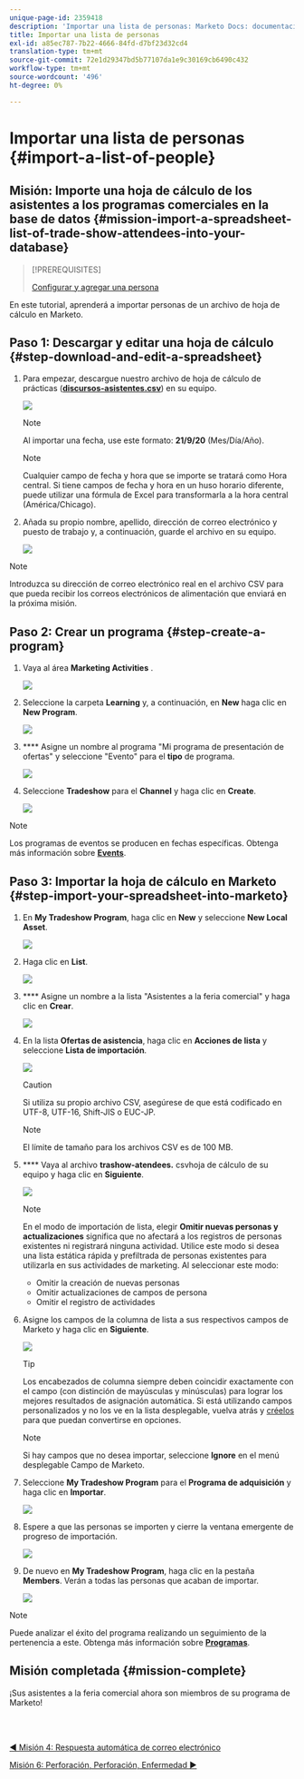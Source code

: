 ```yaml
---
unique-page-id: 2359418
description: 'Importar una lista de personas: Marketo Docs: documentación del producto'
title: Importar una lista de personas
exl-id: a85ec787-7b22-4666-84fd-d7bf23d32cd4
translation-type: tm+mt
source-git-commit: 72e1d29347bd5b77107da1e9c30169cb6490c432
workflow-type: tm+mt
source-wordcount: '496'
ht-degree: 0%

---
```


# Importar una lista de personas {#import-a-list-of-people}

## Misión: Importe una hoja de cálculo de los asistentes a los programas comerciales en la base de datos {#mission-import-a-spreadsheet-list-of-trade-show-attendees-into-your-database}

>[!PREREQUISITES]
>
>[Configurar y agregar una persona](/help/marketo/getting-started/quick-wins/get-set-up-and-add-a-person.md)

En este tutorial, aprenderá a importar personas de un archivo de hoja de cálculo en Marketo.

## Paso 1: Descargar y editar una hoja de cálculo {#step-download-and-edit-a-spreadsheet}

1. Para empezar, descargue nuestro archivo de hoja de cálculo de prácticas ([**discursos-asistentes.csv**](https://docs.marketo.com/display/docs/assets/tradeshow-attendees.csv)) en su equipo.

   ![](assets/image2014-9-24-12-3a5-3a0.png)

   >[!NOTE]
   >
   >Al importar una fecha, use este formato: **21/9/20** (Mes/Día/Año).

   >[!NOTE]
   >
   >Cualquier campo de fecha y hora que se importe se tratará como Hora central. Si tiene campos de fecha y hora en un huso horario diferente, puede utilizar una fórmula de Excel para transformarla a la hora central (América/Chicago).

1. Añada su propio nombre, apellido, dirección de correo electrónico y puesto de trabajo y, a continuación, guarde el archivo en su equipo.

   ![](assets/image2014-9-24-12-3a5-3a30.png)

>[!NOTE]
>
>Introduzca su dirección de correo electrónico real en el archivo CSV para que pueda recibir los correos electrónicos de alimentación que enviará en la próxima misión.

## Paso 2: Crear un programa {#step-create-a-program}

1. Vaya al área **Marketing Activities** .

   ![](assets/ma-2.png)

1. Seleccione la carpeta **Learning** y, a continuación, en **New** haga clic en **New Program**.

   ![](assets/image2014-9-24-12-3a21-3a13.png)

1. **** Asigne un nombre al programa &quot;Mi programa de presentación de ofertas&quot; y seleccione &quot;Evento&quot; para el  **tipo** de programa.

   ![](assets/image2014-9-24-12-3a21-3a25.png)

1. Seleccione **Tradeshow** para el **Channel** y haga clic en **Create**.

   ![](assets/image2014-9-24-12-3a21-3a39.png)

>[!NOTE]
>
>Los programas de eventos se producen en fechas específicas. Obtenga más información sobre [**Events**](/help/marketo/product-docs/demand-generation/events/understanding-events/understanding-event-programs.md).

## Paso 3: Importar la hoja de cálculo en Marketo {#step-import-your-spreadsheet-into-marketo}

1. En **My Tradeshow Program**, haga clic en **New** y seleccione **New Local Asset**.

   ![](assets/seven-3.png)

1. Haga clic en **List**.

   ![](assets/image2014-9-24-12-3a22-3a56.png)

1. **** Asigne un nombre a la lista &quot;Asistentes a la feria comercial&quot; y haga clic en  **Crear**.

   ![](assets/image2014-9-24-12-3a23-3a9.png)

1. En la lista **Ofertas de asistencia**, haga clic en **Acciones de lista** y seleccione **Lista de importación**.

   ![](assets/ten-2.png)

   >[!CAUTION]
   >
   >Si utiliza su propio archivo CSV, asegúrese de que está codificado en UTF-8, UTF-16, Shift-JIS o EUC-JP.

   >[!NOTE]
   >
   >El límite de tamaño para los archivos CSV es de 100 MB.

1. **** Vaya al archivo  **trashow-atendees.** csvhoja de cálculo de su equipo y haga clic en  **Siguiente**.

   ![](assets/eleven-2.png)

   >[!NOTE]
   >
   >En el modo de importación de lista, elegir **Omitir nuevas personas y actualizaciones** significa que no afectará a los registros de personas existentes ni registrará ninguna actividad. Utilice este modo si desea una lista estática rápida y prefiltrada de personas existentes para utilizarla en sus actividades de marketing. Al seleccionar este modo:
   >
   > * Omitir la creación de nuevas personas
   > * Omitir actualizaciones de campos de persona
   > * Omitir el registro de actividades


1. Asigne los campos de la columna de lista a sus respectivos campos de Marketo y haga clic en **Siguiente**.

   ![](assets/image2014-9-24-12-3a24-3a49.png)

   >[!TIP]
   >
   >Los encabezados de columna siempre deben coincidir exactamente con el campo (con distinción de mayúsculas y minúsculas) para lograr los mejores resultados de asignación automática. Si está utilizando campos personalizados y no los ve en la lista desplegable, vuelva atrás y [créelos](/help/marketo/product-docs/administration/field-management/create-a-custom-field-in-marketo.md) para que puedan convertirse en opciones.

   >[!NOTE]
   >
   >Si hay campos que no desea importar, seleccione **Ignore** en el menú desplegable Campo de Marketo.

1. Seleccione **My Tradeshow Program** para el **Programa de adquisición** y haga clic en **Importar**.

   ![](assets/image2014-9-24-12-3a25-3a1.png)

1. Espere a que las personas se importen y cierre la ventana emergente de progreso de importación.

   ![](assets/image2014-9-24-12-3a25-3a13.png)

1. De nuevo en **My Tradeshow Program**, haga clic en la pestaña **Members**. Verán a todas las personas que acaban de importar.

   ![](assets/fifteen-1.png)

>[!NOTE]
>
>Puede analizar el éxito del programa realizando un seguimiento de la pertenencia a este. Obtenga más información sobre [**Programas**](/help/marketo/product-docs/core-marketo-concepts/programs/creating-programs/understanding-programs.md).

## Misión completada {#mission-complete}

¡Sus asistentes a la feria comercial ahora son miembros de su programa de Marketo!

<br> 

[◄ Misión 4: Respuesta automática de correo electrónico](/help/marketo/getting-started/quick-wins/email-auto-response.md)

[Misión 6: Perforación, Perforación, Enfermedad ►](/help/marketo/getting-started/quick-wins/drip-drip-nurture.md)
